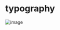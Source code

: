 # typography

![image](https://github.com/asad-sharif/typography/assets/143790420/325934c9-b912-4a8f-9a45-a3c59daafe65)
